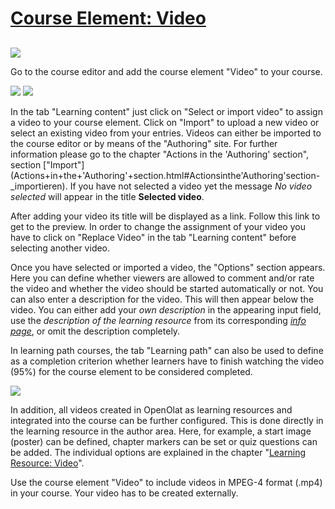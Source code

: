 #  [Course Element: Video](Course+Element%EF%B9%95+Video.html)

##
![](../../download/thumbnails/108600825/video_64_0_434343_none%EF%B9%96version=1&modificationDate=1567438623000&api=v2.png)  

Go to the course editor and add the course element "Video" to your course.

![](../../download/attachments/108600825/CourseElement_Video_EN.png)
![](../../download/attachments/108600825/Video_einbinden_EN.png)

  

In the tab "Learning content" just click on "Select or import video" to assign
a video to your course element. Click on "Import" to upload a new video or
select an existing video from your entries. Videos can either be imported to
the course editor or by means of the "Authoring" site.  For further
information please go to the chapter "Actions in the 'Authoring' section",
section
["Import"](Actions+in+the+'Authoring'+section.html#Actionsinthe'Authoring'section-
_importieren). If you have not selected a video yet the message _No video
selected_ will appear in the title **Selected video**.

After adding your video its title will be displayed as a link. Follow this
link to get to the preview. In order to change the assignment of your video
you have to click on "Replace Video" in the tab "Learning content" before
selecting another video.

Once you have selected or imported a video, the "Options" section appears.
Here you can define whether viewers are allowed to comment and/or rate the
video and whether the video should be started automatically or not. You can
also enter a description for the video. This will then appear below the video.
You can either add your _own description_ in the appearing input field, use
the _description of the learning resource_ from its corresponding [_info
page_](Info+page.html), or omit the description completely.

  

In learning path courses, the tab "Learning path" can also be used to define
as a completion criterion whether learners have to finish watching the video
(95%) for the course element to be considered completed.

![](../../download/attachments/108600825/eingebundenes_video.png)

In addition, all videos created in OpenOlat as learning resources and
integrated into the course can be further configured. This is done directly in
the learning resource in the author area. Here, for example, a start image
(poster) can be defined, chapter markers can be set or quiz questions can be
added. The individual options are explained in the chapter "[Learning
Resource: Video](Learning+resource%EF%B9%95+Video.html)".

Use the course element "Video" to include videos in MPEG-4 format (.mp4) in
your course. Your video has to be created externally.

